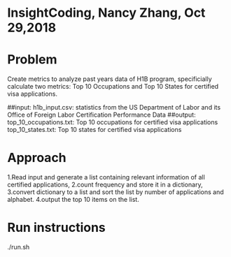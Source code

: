 # InsightCoding, Nancy Zhang, Oct 29,2018
# Problem
Create metrics to analyze past years data of H1B program, specificially calculate two metrics: Top 10 Occupations and Top 10 States for certified visa applications.

##input:
h1b_input.csv: statistics from the US Department of Labor and its Office of Foreign Labor Certification Performance Data
##output:
top_10_occupations.txt: Top 10 occupations for certified visa applications
top_10_states.txt: Top 10 states for certified visa applications

# Approach
1.Read input and generate a list containing relevant information of all certified applications,
2.count frequency and store it in a dictionary,
3.convert dictionary to a list and sort the list by number of applications and alphabet.
4.output the top 10 items on the list.

# Run instructions
./run.sh 


